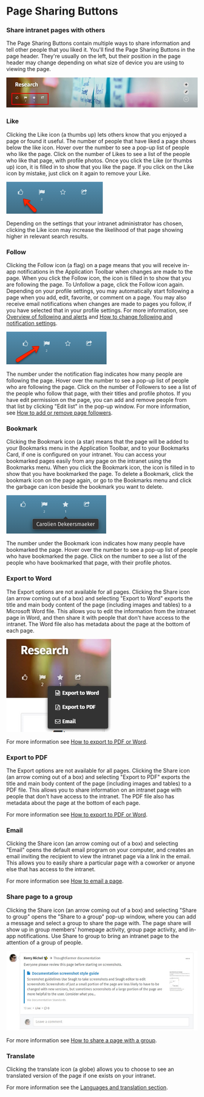 # Page Sharing Buttons

### Share intranet pages with others

The Page Sharing Buttons contain multiple ways to share information and tell other people that you liked it. You'll find the Page Sharing Buttons in the page header. They're usually on the left, but their position in the page header may change depending on what size of device you are using to viewing the page.  
  


![](../../.gitbook/assets/3%20%283%29.jpg)

### Like

Clicking the Like icon \(a thumbs up\) lets others know that you enjoyed a page or found it useful. The number of people that have liked a page shows below the like icon. Hover over the number to see a pop-up list of people who like the page. Click on the number of Likes to see a list of the people who like that page, with profile photos. Once you click the Like \(or thumbs up\) icon, it is filled in to show that you like the page. If you click on the Like icon by mistake, just click on it again to remove your Like.  


![](../../.gitbook/assets/4%20%283%29.png)

Depending on the settings that your intranet administrator has chosen, clicking the Like icon may increase the likelihood of that page showing higher in relevant search results.

### Follow

Clicking the Follow icon \(a flag\) on a page means that you will receive in-app notifications in the Application Toolbar when changes are made to the page. When you click the Follow icon, the icon is filled in to show that you are following the page. To Unfollow a page, click the Follow icon again. Depending on your profile settings, you may automatically start following a page when you add, edit, favorite, or comment on a page. You may also receive email notifications when changes are made to pages you follow, if you have selected that in your profile settings. For more information, see [Overview of following and alerts](following-and-alerts/) and [How to change following and notification settings](following-and-alerts/change-following-and-notification-settings.md).

![](../../.gitbook/assets/5.png)

The number under the notification flag indicates how many people are following the page. Hover over the number to see a pop-up list of people who are following the page. Click on the number of Followers to see a list of the people who follow that page, with their titles and profile photos. If you have edit permission on the page, you can add and remove people from that list by clicking "Edit list" in the pop-up window. For more information, see [How to add or remove page followers](following-and-alerts/add-or-remove-page-followers.md).

### Bookmark

Clicking the Bookmark icon \(a star\) means that the page will be added to your Bookmarks menu in the Application Toolbar, and to your Bookmarks Card, if one is configured on your intranet. You can access your bookmarked pages easily from any page on the intranet using the Bookmarks menu. When you click the Bookmark icon, the icon is filled in to show that you have bookmarked the page. To delete a Bookmark, click the bookmark icon on the page again, or go to the Bookmarks menu and click the garbage can icon beside the bookmark you want to delete.  


![](../../.gitbook/assets/6%20%282%29.png)

The number under the Bookmark icon indicates how many people have bookmarked the page. Hover over the number to see a pop-up list of people who have bookmarked the page. Click on the number to see a list of the people who have bookmarked that page, with their profile photos.

### Export to Word

The Export options are not available for all pages. Clicking the Share icon \(an arrow coming out of a box\) and selecting "Export to Word" exports the title and main body content of the page \(including images and tables\) to a Microsoft Word file. This allows you to edit the information from the intranet page in Word, and then share it with people that don't have access to the intranet. The Word file also has metadata about the page at the bottom of each page.

![](../../.gitbook/assets/7%20%281%29.jpg)

For more information see [How to export to PDF or Word](../edit-page-contents/export-to-pdf-or-word.md).

### Export to PDF

The Export options are not available for all pages. Clicking the Share icon \(an arrow coming out of a box\) and selecting "Export to PDF" exports the title and main body content of the page \(including images and tables\) to a PDF file. This allows you to share information on an intranet page with people that don't have access to the intranet. The PDF file also has metadata about the page at the bottom of each page.  
  
For more information see [How to export to PDF or Word](../edit-page-contents/export-to-pdf-or-word.md).

### Email

Clicking the Share icon \(an arrow coming out of a box\) and selecting "Email" opens the default email program on your computer, and creates an email inviting the recipient to view the intranet page via a link in the email. This allows you to easily share a particular page with a coworker or anyone else that has access to the intranet.  
  
For more information see [How to email a page](../edit-page-contents/email-pages.md).

### Share page to a group

Clicking the Share icon \(an arrow coming out of a box\) and selecting "Share to group" opens the "Share to a group" pop-up window, where you can add a message and select a group to share the page with. The page share will show up in group members' homepage activity, group page activity, and in-app notifications. Use Share to group to bring an intranet page to the attention of a group of people.

![](../../.gitbook/assets/8.jpg)

For more information see [How to share a page with a group](../edit-page-contents/share-pages-to-a-group.md).

### Translate

Clicking the translate icon \(a globe\) allows you to choose to see an translated version of the page if one exists on your intranet.  
  
For more information see the [Languages and translation section](../languages-and-translation/).


